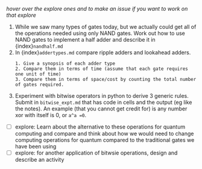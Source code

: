_hover over the explore ones and to make an issue if you want to work on that explore_
1. While we saw many types of gates today, but we actually could get all of the operations needed using only NAND gates. Work out how to use NAND gates to implement a half adder and describe it in {index}`nandhalf.md`
2. In {index}`addertypes.md` compare ripple adders and lookahead adders.
    ```
    1. Give a synopsis of each adder type
    2. Compare them in terms of time (assume that each gate requires one unit of time)
    3. Compare them in terms of space/cost by counting the total number of gates required.
    ```
3. Experiment with bitwise operators in python to derive 3 generic rules. Submit in `bitwise_expt.md` that has code in cells and the output (eg like the notes). An example (that you cannot get credit for) is any number xor with itself is 0, or `a^a =0`.  


- [ ] explore: Learn about the alternative to these operations for quantum computing and compare and think about how we would need to change computing operations for quantum compared to the traditional gates we have been using
- [ ] explore: for another application of bitwsie operations, design and describe an activity
